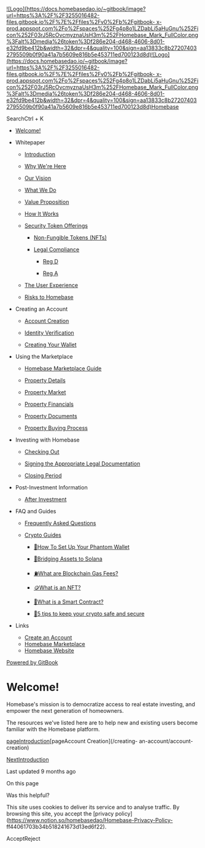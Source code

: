 [![Logo](https://docs.homebasedao.io/~gitbook/image?url=https%3A%2F%2F3255016482-files.gitbook.io%2F%7E%2Ffiles%2Fv0%2Fb%2Fgitbook-
x-
prod.appspot.com%2Fo%2Fspaces%252Fg4p8o1LZDabLi5aHuGnu%252Ficon%252F03rJ5RcOvcmyznaUsH3m%252FHomebase_Mark_FullColor.png%3Falt%3Dmedia%26token%3Df286e204-d468-4606-8d01-e32fd9be412b&width=32&dpr=4&quality=100&sign=aa13833c8b272074032795509b0f90a41a7b5609e816b5e453711ed700123d8d)![Logo](https://docs.homebasedao.io/~gitbook/image?url=https%3A%2F%2F3255016482-files.gitbook.io%2F%7E%2Ffiles%2Fv0%2Fb%2Fgitbook-
x-
prod.appspot.com%2Fo%2Fspaces%252Fg4p8o1LZDabLi5aHuGnu%252Ficon%252F03rJ5RcOvcmyznaUsH3m%252FHomebase_Mark_FullColor.png%3Falt%3Dmedia%26token%3Df286e204-d468-4606-8d01-e32fd9be412b&width=32&dpr=4&quality=100&sign=aa13833c8b272074032795509b0f90a41a7b5609e816b5e453711ed700123d8d)Homebase](/)

SearchCtrl \+ K

  * [Welcome!](/)

  * Whitepaper

    * [Introduction](/whitepaper/introduction)

    * [Why We're Here](/whitepaper/why-were-here)

    * [Our Vision](/whitepaper/our-vision)

    * [What We Do](/whitepaper/what-we-do)

    * [Value Proposition](/whitepaper/value-proposition)

    * [How It Works](/whitepaper/how-it-works)

    * [Security Token Offerings](/whitepaper/security-token-offerings)

      * [Non-Fungible Tokens (NFTs)](/whitepaper/security-token-offerings/non-fungible-tokens-nfts)

      * [Legal Compliance](/whitepaper/security-token-offerings/legal-compliance)

        * [Reg D](/whitepaper/security-token-offerings/legal-compliance/reg-d)

        * [Reg A](/whitepaper/security-token-offerings/legal-compliance/reg-a)

    * [The User Experience](/whitepaper/the-user-experience)

    * [Risks to Homebase](/whitepaper/risks-to-homebase)

  * Creating an Account

    * [Account Creation](/creating-an-account/account-creation)

    * [Identity Verification](/creating-an-account/identity-verification)

    * [Creating Your Wallet](/creating-an-account/creating-your-wallet)

  * Using the Marketplace

    * [Homebase Marketplace Guide](/using-the-marketplace/homebase-marketplace-guide)

    * [Property Details](/using-the-marketplace/property-details)

    * [Property Market](/using-the-marketplace/property-market)

    * [Property Financials](/using-the-marketplace/property-financials)

    * [Property Documents](/using-the-marketplace/property-documents)

    * [Property Buying Process](/using-the-marketplace/property-buying-process)

  * Investing with Homebase

    * [Checking Out](/investing-with-homebase/checking-out)

    * [Signing the Appropriate Legal Documentation](/investing-with-homebase/signing-the-appropriate-legal-documentation)

    * [Closing Period](/investing-with-homebase/closing-period)

  * Post-Investment Information

    * [After Investment](/post-investment-information/after-investment)

  * FAQ and Guides

    * [Frequently Asked Questions](/faq-and-guides/frequently-asked-questions)

    * [Crypto Guides](/faq-and-guides/crypto-guides)

      * [🏦How To Set Up Your Phantom Wallet](/faq-and-guides/crypto-guides/how-to-set-up-your-phantom-wallet)

      * [🌉Bridging Assets to Solana](/faq-and-guides/crypto-guides/bridging-assets-to-solana)

      * [⛽What are Blockchain Gas Fees?](/faq-and-guides/crypto-guides/what-are-blockchain-gas-fees)

      * [🪙What is an NFT?](/faq-and-guides/crypto-guides/what-is-an-nft)

      * [📜What is a Smart Contract?](/faq-and-guides/crypto-guides/what-is-a-smart-contract)

      * [🔐5 tips to keep your crypto safe and secure](/faq-and-guides/crypto-guides/5-tips-to-keep-your-crypto-safe-and-secure)

  * Links

    * [Create an Account](https://www.app.homebasedao.io/register)
    * [Homebase Marketplace](https://www.app.homebasedao.io/)
    * [Homebase Website](https://homebasedao.io/)

[Powered by
GitBook](https://www.gitbook.com/?utm_source=content&utm_medium=trademark&utm_campaign=g4p8o1LZDabLi5aHuGnu)

# Welcome!

Homebase's mission is to democratize access to real estate investing, and
empower the next generation of homeowners.

The resources we've listed here are to help new and existing users become
familiar with the Homebase platform.

[pageIntroduction](/whitepaper/introduction)[pageAccount Creation](/creating-
an-account/account-creation)

[NextIntroduction](/whitepaper/introduction)

Last updated 9 months ago

On this page

Was this helpful?

This site uses cookies to deliver its service and to analyse traffic. By
browsing this site, you accept the [privacy
policy](https://www.notion.so/homebasedao/Homebase-Privacy-Policy-
ff44061703b34b518241673d13ed6f22).

AcceptReject

